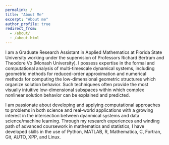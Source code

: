 ```yaml
---
permalink: /
title: "About Me"
excerpt: "About me"
author_profile: true
redirect_from: 
  - /about/
  - /about.html
---
```


I am a Graduate Research Assistant in Applied Mathematics at Florida State University working under the supervision of Professors Richard Bertram and Theodore Vo (Monash University). I possess expertise in the formal and computational analysis of multi-timescale dynamical systems, including geometric methods for reduced-order approximation and numerical methods for computing the low-dimensional geometric structures which organize solution behavior. Such techniquees often provide the most visually intuitive low-dimensional subspaces within which complex nonlinear solution behavior can be explained and predicted.

I am passionate about developing and applying computational approaches to problems in both science and real-world applications with a growing interest in the intersection between dyanmical systems and data science/machine learning. Through my research experiences and winding path of advanced coursework in mathematics and statistics, I have developed skills in the use of Python, MATLAB, R, Mathematica, C, Fortran, Git, AUTO, XPP, and Linux.
